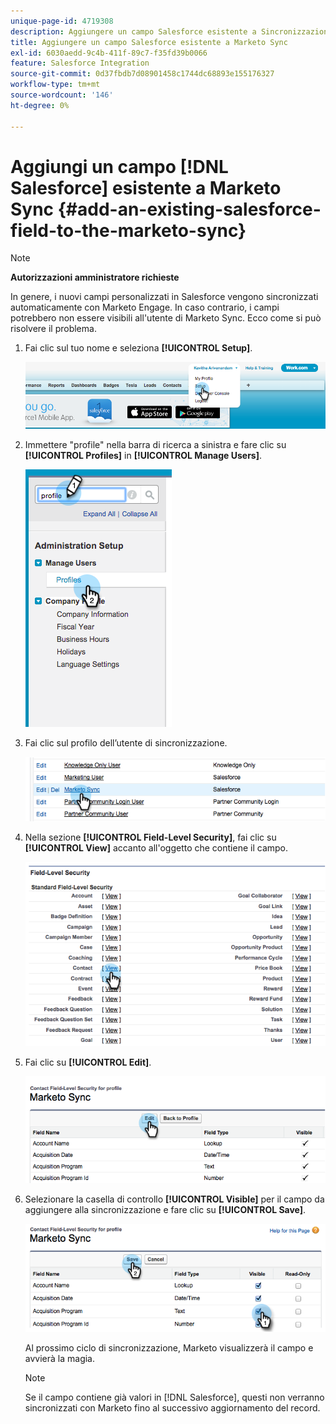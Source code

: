 ```yaml
---
unique-page-id: 4719308
description: Aggiungere un campo Salesforce esistente a Sincronizzazione Marketo - Documenti Marketo - Documentazione del prodotto
title: Aggiungere un campo Salesforce esistente a Marketo Sync
exl-id: 6030aedd-9c4b-411f-89c7-f35fd39b0066
feature: Salesforce Integration
source-git-commit: 0d37fbdb7d08901458c1744dc68893e155176327
workflow-type: tm+mt
source-wordcount: '146'
ht-degree: 0%

---
```


# Aggiungi un campo [!DNL Salesforce] esistente a Marketo Sync {#add-an-existing-salesforce-field-to-the-marketo-sync}

>[!NOTE]
>
>**Autorizzazioni amministratore richieste**

In genere, i nuovi campi personalizzati in Salesforce vengono sincronizzati automaticamente con Marketo Engage. In caso contrario, i campi potrebbero non essere visibili all&#39;utente di Marketo Sync. Ecco come si può risolvere il problema.

1. Fai clic sul tuo nome e seleziona **[!UICONTROL Setup]**.

   ![](assets/add-an-existing-salesforce-field-to-the-marketo-sync-1.png)

1. Immettere &quot;profile&quot; nella barra di ricerca a sinistra e fare clic su **[!UICONTROL Profiles]** in **[!UICONTROL Manage Users]**.

   ![](assets/add-an-existing-salesforce-field-to-the-marketo-sync-2.png)

1. Fai clic sul profilo dell’utente di sincronizzazione.

   ![](assets/add-an-existing-salesforce-field-to-the-marketo-sync-3.png)

1. Nella sezione **[!UICONTROL Field-Level Security]**, fai clic su **[!UICONTROL View]** accanto all&#39;oggetto che contiene il campo.

   ![](assets/add-an-existing-salesforce-field-to-the-marketo-sync-4.png)

1. Fai clic su **[!UICONTROL Edit]**.

   ![](assets/add-an-existing-salesforce-field-to-the-marketo-sync-5.png)

1. Selezionare la casella di controllo **[!UICONTROL Visible]** per il campo da aggiungere alla sincronizzazione e fare clic su **[!UICONTROL Save]**.

   ![](assets/add-an-existing-salesforce-field-to-the-marketo-sync-6.png)

   Al prossimo ciclo di sincronizzazione, Marketo visualizzerà il campo e avvierà la magia.

   >[!NOTE]
   >
   > Se il campo contiene già valori in [!DNL Salesforce], questi non verranno sincronizzati con Marketo fino al successivo aggiornamento del record.

